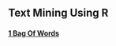 
## Text Mining Using R

#### [1 Bag Of Words](http://nbviewer.jupyter.org/github/zydusss/TextAnalytics/blob/master/R/Text_Mining_Using_R_Qdap.html)


